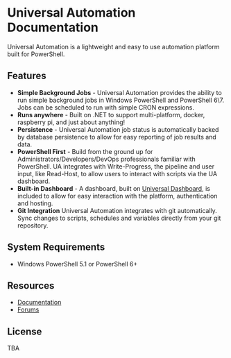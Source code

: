 # Universal Automation Documentation

Universal Automation is a lightweight and easy to use automation platform built for PowerShell.

## Features

* **Simple Background Jobs** - Universal Automation provides the ability to run simple background jobs in Windows PowerShell and PowerShell 6\7. Jobs can be scheduled to run with simple CRON expressions.
* **Runs anywhere** - Built on .NET to support multi-platform, docker, raspberry pi, and just about anything!
* **Persistence** - Universal Automation job status is automatically backed by database persistence to allow for easy reporting of job results and data.
* **PowerShell First** - Build from the ground up for Administrators/Developers/DevOps professionals familiar with PowerShell. UA integrates with Write-Progress, the pipeline and user input, like Read-Host, to allow users to interact with scripts via the UA dashboard.
* **Built-in Dashboard** - A dashboard, built on [Universal Dashboard](https://universaldashboard.io/), is included to allow for easy interaction with the platform, authentication and hosting.
* **Git Integration** Universal Automation integrates with git automatically. Sync changes to scripts, schedules and variables directly from your git repository.


## System Requirements

- Windows PowerShell 5.1 or PowerShell 6+

## Resources

* [Documentation](https://docs.universalautomation.io)
* [Forums](https://forums.universaldashboard.io)

## License

TBA